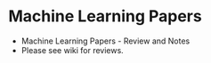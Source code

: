 # Machine Learning Papers
 - Machine Learning Papers - Review and Notes
 - Please see wiki for reviews.
